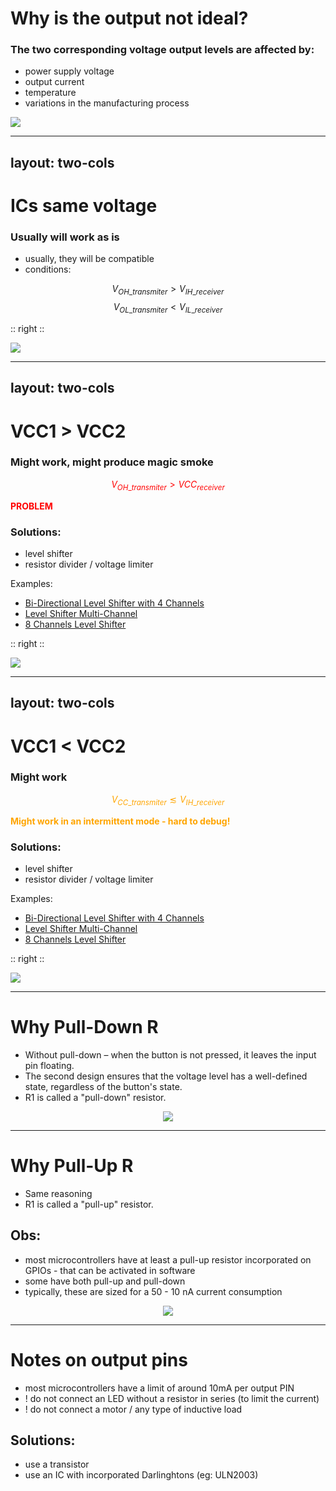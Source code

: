 # Why is the output not ideal?

<div grid="~ cols-2 gap-2" m="t-2">

<div>

### The two corresponding voltage output levels are affected by:
- power supply voltage
- output current 
- temperature 
- variations in the manufacturing process 
</div>

<div>
<img src="./d_output.svg" class="rounded">
</div>

</div>

---
layout: two-cols
---

# ICs same voltage


### Usually will work as is

- usually, they will be compatible
- conditions:

$$ V_{OH\_transmiter} > V_{IH\_receiver} $$
$$ V_{OL\_transmiter} < V_{IL\_receiver} $$

:: right ::

<img src="./ICs_same_voltage.svg" class="rounded h 80">

---
layout: two-cols
---

# VCC1 > VCC2


### Might work, might produce magic smoke
<div style="color: red;">

$$ V_{OH\_transmiter} > VCC_{receiver} $$

**PROBLEM**

</div>

### Solutions:
- level shifter
- resistor divider / voltage limiter 

Examples:

- [Bi-Directional Level Shifter with 4 Channels](https://www.optimusdigital.ro/ro/interfata-convertoare-de-niveluri/181-translator-de-nivel-bidirectional-cu-4-canale.html)
- [Level Shifter Multi-Channel](https://www.tme.eu/en/details/tp240610/development-kits-accessories/total-phase/level-shifter/)
- [8 Channels Level Shifter](https://www.adafruit.com/product/395)

:: right ::

<img src="./vcc1_larger_vcc2.svg" class="rounded h 80">
 

---
layout: two-cols
---

# VCC1 < VCC2


### Might work

<div style="color: orange;">

$$ V_{CC\_transmiter} \lesssim V_{IH\_receiver} $$ 

**Might work in an intermittent mode - hard to debug!**

</div>

### Solutions:
- level shifter
- resistor divider / voltage limiter 

Examples:

- [Bi-Directional Level Shifter with 4 Channels](https://www.optimusdigital.ro/ro/interfata-convertoare-de-niveluri/181-translator-de-nivel-bidirectional-cu-4-canale.html)
- [Level Shifter Multi-Channel](https://www.tme.eu/en/details/tp240610/development-kits-accessories/total-phase/level-shifter/)
- [8 Channels Level Shifter](https://www.adafruit.com/product/395)

:: right ::

<img src="./VCC1_smaller_VCC2.svg" class="rounded h 80">


---

# Why Pull-Down R

<div grid="~ cols-2 gap-2" m="t-2">

<div>

- Without pull-down – when the button is not pressed, it leaves the input pin floating.
- The second design ensures that the voltage level has a well-defined state, regardless of the button's state.
- R1 is called a "pull-down" resistor.

</div>

<div align="center">
<img src="./pull_down.png" class="rounded" h="100">
</div>

</div>

---

# Why Pull-Up R

<div grid="~ cols-2 gap-2" m="t-2">

<div>

- Same reasoning
- R1 is called a "pull-up" resistor.

## Obs:
- most microcontrollers have at least a pull-up resistor incorporated on GPIOs - that can be activated in software
- some have both pull-up and pull-down
- typically, these are sized for a 50 - 10 nA current consumption

</div>

<div align="center">
<img src="./pull_up.png" class="rounded" h="50">
</div>

</div>

---

# Notes on output pins

- most microcontrollers have a limit of around 10mA per output PIN
- ! do not connect an LED without a resistor in series (to limit the current) 
- ! do not connect a motor / any type of inductive load

## Solutions:
- use a transistor
- use an IC with incorporated Darlinghtons (eg: ULN2003)

